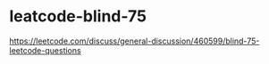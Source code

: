 # leatcode-blind-75
https://leetcode.com/discuss/general-discussion/460599/blind-75-leetcode-questions
